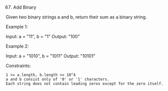 67. Add Binary

Given two binary strings a and b, return their sum as a binary string.

Example 1:

Input: a = "11", b = "1"
Output: "100"

Example 2:

Input: a = "1010", b = "1011"
Output: "10101"

Constraints:

    1 <= a.length, b.length <= 10^4
    a and b consist only of '0' or '1' characters.
    Each string does not contain leading zeros except for the zero itself.
